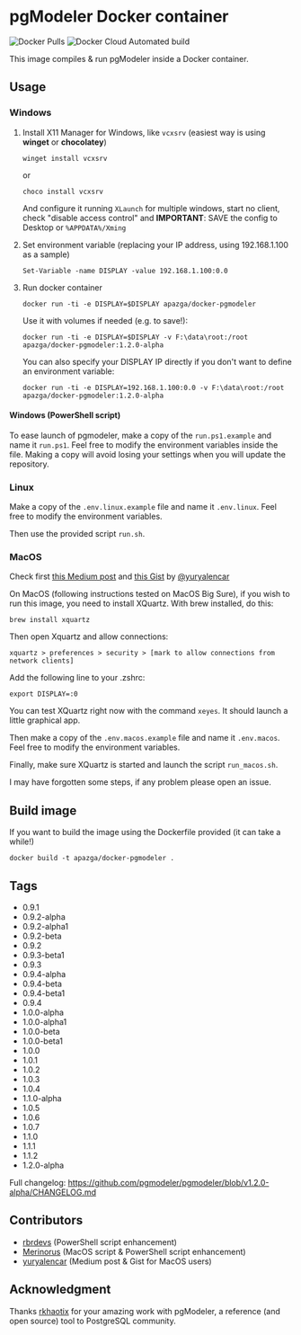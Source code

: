 # pgModeler Docker container

![Docker Pulls](https://img.shields.io/docker/pulls/apazga/docker-pgmodeler) ![Docker Cloud Automated build](https://img.shields.io/docker/cloud/automated/apazga/docker-pgmodeler)

This image compiles & run pgModeler inside a Docker container.

## Usage

### Windows

1. Install X11 Manager for Windows, like `vcxsrv` (easiest way is using **winget** or **chocolatey**)

    ```winget install vcxsrv```

    or

    ```choco install vcxsrv```

    And configure it running `XLaunch` for multiple windows, start no client, check "disable access control" and **IMPORTANT**: SAVE the config to Desktop or `%APPDATA%/Xming`

2. Set environment variable (replacing your IP address, using 192.168.1.100 as a sample)

    ```Set-Variable -name DISPLAY -value 192.168.1.100:0.0```

3. Run docker container

    ```docker run -ti -e DISPLAY=$DISPLAY apazga/docker-pgmodeler```

    Use it with volumes if needed (e.g. to save!):

    ```docker run -ti -e DISPLAY=$DISPLAY -v F:\data\root:/root apazga/docker-pgmodeler:1.2.0-alpha```

    You can also specify your DISPLAY IP directly if you don't want to define an environment variable:

    ```docker run -ti -e DISPLAY=192.168.1.100:0.0 -v F:\data\root:/root apazga/docker-pgmodeler:1.2.0-alpha```

#### Windows (PowerShell script)

To ease launch of pgmodeler, make a copy of the `run.ps1.example` and name it `run.ps1`. Feel free to modify the environment variables inside the file. Making a copy will avoid losing your settings when you will update the repository.

### Linux


Make a copy of the `.env.linux.example` file and name it `.env.linux`. Feel free to modify the environment variables.


Then use the provided script `run.sh`.

### MacOS

Check first [this Medium post](https://yuryalencar.medium.com/pgmodeler-docker-1e78a1cd1350) and [this Gist](https://gist.github.com/yuryalencar/a6c65a1a0a01cbb90e98e66d13072efc) by [@yuryalencar](https://github.com/yuryalencar)

On MacOS (following instructions tested on MacOS Big Sure), if you wish to run this image, you need to install XQuartz. With brew installed, do this:

```brew install xquartz```

Then open Xquartz and allow connections:

```xquartz > preferences > security > [mark to allow connections from network clients]```

Add the following line to your .zshrc:

```export DISPLAY=:0```

You can test XQuartz right now with the command `xeyes`. It should launch a little graphical app.

Then make a copy of the `.env.macos.example` file and name it `.env.macos`. Feel free to modify the environment variables.

Finally, make sure XQuartz is started and launch the script `run_macos.sh`.

I may have forgotten some steps, if any problem please open an issue.

## Build image

If you want to build the image using the Dockerfile provided (it can take a while!)

```docker build -t apazga/docker-pgmodeler .```

## Tags

- 0.9.1
- 0.9.2-alpha
- 0.9.2-alpha1
- 0.9.2-beta
- 0.9.2
- 0.9.3-beta1
- 0.9.3
- 0.9.4-alpha
- 0.9.4-beta
- 0.9.4-beta1
- 0.9.4
- 1.0.0-alpha
- 1.0.0-alpha1
- 1.0.0-beta
- 1.0.0-beta1
- 1.0.0
- 1.0.1
- 1.0.2
- 1.0.3
- 1.0.4
- 1.1.0-alpha
- 1.0.5
- 1.0.6
- 1.0.7
- 1.1.0
- 1.1.1
- 1.1.2
- 1.2.0-alpha

Full changelog: <https://github.com/pgmodeler/pgmodeler/blob/v1.2.0-alpha/CHANGELOG.md>


## Contributors

 - [rbrdevs](https://github.com/rbrdevs) (PowerShell script enhancement)
 - [Merinorus](https://github.com/Merinorus) (MacOS script & PowerShell script enhancement)
 - [yuryalencar](https://github.com/yuryalencar) (Medium post & Gist for MacOS users)
 
 
## Acknowledgment

Thanks [rkhaotix](https://github.com/rkhaotix) for your amazing work with pgModeler, a reference (and open source) tool to PostgreSQL community.
